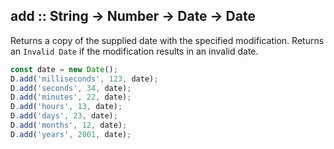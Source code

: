 ## add :: String -> Number -> Date -> Date

Returns a copy of the supplied date with the specified modification.
Returns an `Invalid Date` if the modification results in an invalid date.

```js
const date = new Date();
D.add('milliseconds', 123, date);
D.add('seconds', 34, date);
D.add('minutes', 22, date);
D.add('hours', 13, date);
D.add('days', 23, date);
D.add('months', 12, date);
D.add('years', 2001, date);

```
